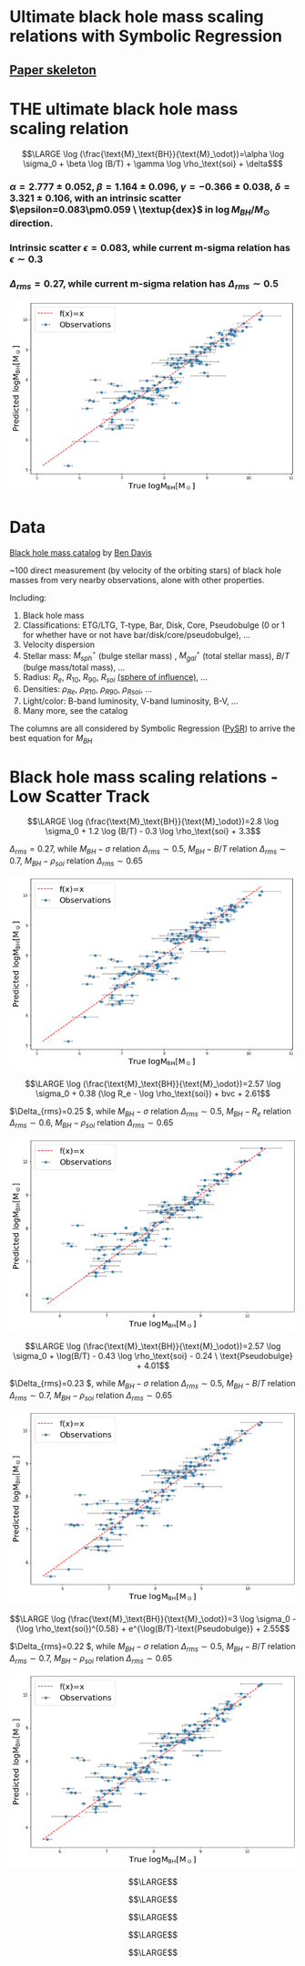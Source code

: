 # Ultimate black hole mass scaling relations with Symbolic Regression

## [Paper skeleton](https://www.overleaf.com/read/srkwtczhmfys)

# THE ultimate black hole mass scaling relation
```math
\LARGE
\log (\frac{\text{M}_\text{BH}}{\text{M}_\odot})=\alpha \log \sigma_0 + \beta \log (B/T) + \gamma \log \rho_\text{soi} + \delta$
```
### $\alpha=2.777\pm0.052$, $\beta=1.164\pm0.096$, $\gamma=-0.366\pm0.038$, $\delta=3.321\pm0.106$, with an intrinsic scatter $\epsilon=0.083\pm0.059 \ \textup{dex}$ in $\log M_{BH}/M_\odot$ direction.

### Intrinsic scatter $\epsilon=0.083$, while current m-sigma relation has  $\epsilon \sim 0.3$
### $\Delta_{rms}=0.27$, while current m-sigma relation has $\Delta_{rms} \sim 0.5$
![](plots/sigma-BT-rho.png)

# Data
[Black hole mass catalog](SMBH_Data_0303.csv) by [Ben Davis](https://bendavis007.github.io/)

~100 direct measurement (by velocity of the orbiting stars) of black hole masses from very nearby observations, alone with other properties.

Including:

1. Black hole mass
2. Classifications: ETG/LTG, T-type, Bar, Disk, Core, Pseudobulge (0 or 1 for whether have or not have bar/disk/core/pseudobulge), …  
3. Velocity dispersion
4. Stellar mass: $M^\star_{sph}$ (bulge stellar mass) , $M^\star_{gal}$ (total stellar mass), $B/T$ (bulge mass/total mass), …
5. Radius: $R_e$, $R_{10}$, $R_{90}$, $R_{soi}$ [(sphere of influence)](https://en.wikipedia.org/wiki/Sphere_of_influence_(black_hole)), …
6. Densities: $\rho_{Re}$, $\rho_{R10}$, $\rho_{R90}$, $\rho_{Rsoi}$, …
7. Light/color: B-band luminosity, V-band luminosity, B-V, …
8. Many more, see the catalog

The columns are all considered by Symbolic Regression ([PySR](https://astroautomata.com/PySR/)) to arrive the best equation for $M_{BH}$

# Black hole mass scaling relations - Low Scatter Track
```math
\LARGE
\log (\frac{\text{M}_\text{BH}}{\text{M}_\odot})=2.8 \log \sigma_0 + 1.2 \log (B/T) - 0.3 \log \rho_\text{soi} + 3.3
```

$\Delta_{rms}=0.27$, while $M_{BH}-\sigma$ relation $\Delta_{rms} \sim 0.5$, $M_{BH}-B/T$ relation $\Delta_{rms} \sim 0.7$, $M_{BH}-\rho_{soi}$ relation $\Delta_{rms} \sim 0.65$

![](plots/sigma-BT-rho.png)



```math
\LARGE
\log (\frac{\text{M}_\text{BH}}{\text{M}_\odot})=2.57 \log \sigma_0 + 0.38 (\log R_e - \log \rho_\text{soi}) + bvc + 2.61
```

$\Delta_{rms}=0.25  $, while $M_{BH}-\sigma$ relation $\Delta_{rms} \sim 0.5$, $M_{BH}-R_e$ relation $\Delta_{rms} \sim 0.6$, $M_{BH}-\rho_{soi}$ relation $\Delta_{rms} \sim 0.65$

![](plots/sigma-Re-rho-bvc.png)

```math
\LARGE
\log (\frac{\text{M}_\text{BH}}{\text{M}_\odot})=2.57 \log \sigma_0 + \log(B/T) - 0.43 \log \rho_\text{soi} - 0.24 \ \text{Pseudobulge} + 4.01
```

$\Delta_{rms}=0.23  $, while $M_{BH}-\sigma$ relation $\Delta_{rms} \sim 0.5$, $M_{BH}-B/T$ relation $\Delta_{rms} \sim 0.7$, $M_{BH}-\rho_{soi}$ relation $\Delta_{rms} \sim 0.65$

![](plots/sigma-BT-rho-pseudobulge.png)


```math
\LARGE
\log (\frac{\text{M}_\text{BH}}{\text{M}_\odot})=3 \log \sigma_0 - (\log \rho_\text{soi})^{0.58} + e^{\log(B/T)-\text{Pseudobulge}} + 2.55
```

$\Delta_{rms}=0.22  $, while $M_{BH}-\sigma$ relation $\Delta_{rms} \sim 0.5$, $M_{BH}-B/T$ relation $\Delta_{rms} \sim 0.7$, $M_{BH}-\rho_{soi}$ relation $\Delta_{rms} \sim 0.65$

![](plots/sigma-rho-BT-psudobulge.png)


```math
\LARGE
```


```math
\LARGE
```



```math
\LARGE
```



```math
\LARGE
```



```math
\LARGE
```
